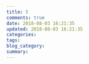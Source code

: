 ```yaml
---
title: 5
comments: true
date: 2018-08-03 16:21:35
updated: 2018-08-03 16:21:35
categories:
tags:
blog_category:
summary:
---
```

